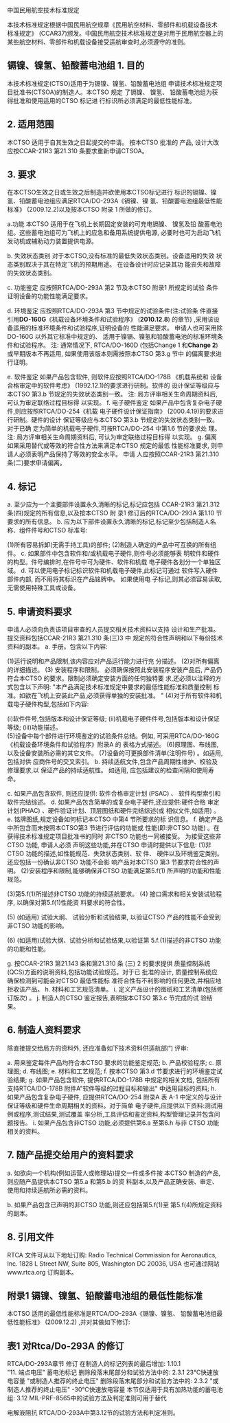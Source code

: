  
中国民用航空技术标准规定 
 
本技术标准规定根据中国民用航空规章《民用航空材料、零部件和机载设备技术
标准规定》
(CCAR37)颁发。中国民用航空技术标准规定是对用于民用航空器上的
某些航空材料、零部件和机载设备接受适航审查时,必须遵守的准则。 

## 镉镍、镍氢、铅酸蓄电池组 1. 目的

本技术标准规定(CTSO)适用于为镉镍、镍氢、铅酸蓄电池组
申请技术标准规定项目批准书(CTSOA)的制造人。本CTSO 规定
了镉镍、
镍氢、
铅酸蓄电池组为获得批准和使用适用的CTSO 标记进
行标识所必须满足的最低性能标准。 

## 2. 适用范围

本CTSO 适用于自其生效之日起提交的申请。
按本CTSO 批准的
产品,
设计大改应按CCAR-21R3 第21.310 条要求重新申请CTSOA。
 

## 3. 要求

在本CTSO生效之日或生效之后制造并欲使用本CTSO标记进行
标识的镉镍、镍氢、铅酸蓄电池组应满足RTCA/DO-293A《镉镍、镍
氢、铅酸蓄电池组最低性能标准》
(2009.12.2)以及按本CTSO 附录
1 所做的修订。 

a.功能 
本CTSO 适用于在飞机上长期固定安装的可充电镉镍、
镍氢及铅
酸蓄电池组。这些蓄电池组可为飞机上的应急和备用系统提供电源,
必要时也可为启动飞机发动机或辅助动力装置提供电源。 

b. 失效状态类别 
对于本CTSO,没有标准的最低失效状态类别。设备适用的失效
状态类别取决于其在特定飞机的预期用途。
在设备设计时应记录其功
能丧失和故障的失效状态类别。 

c. 功能鉴定 
应按照RTCA/DO-293A 第2 节及本CTSO 附录1 所规定的试验
条件证明设备的功能性能满足要求。 

d. 环境鉴定 
应按照RTCA/DO-293A 第3 节中规定的试验条件(注:试验条
件直接引用**DO-160G**《机载设备环境条件和试验程序》
(**2010.12.8**)
的章节)
,采用该设备适用的标准环境条件和试验程序,证明设备的
性能满足要求。
申请人也可采用除DO-160G 以外其它标准中规定的、
适用于镍镉、镍氢和铅酸蓄电池的标准环境条件和试验程序。 
注:
通常情况下, RTCA/DO-160D
(包括Change 1 和**Change 2**)
或早期版本不再适用,
如果使用该版本则需按照本CTSO 第3.g 节中
的偏离要求进行证明。 

e. 软件鉴定 
如果产品包含软件,
则软件应按照RTCA/DO-178B
《机载系统和
设备合格审定中的软件考虑》
(1992.12.1)的要求进行研制。软件的
设计保证等级应与本CTSO 第3.b 节规定的失效状态类别一致。 
注:
局方评审相关生命周期资料后,
可认为审定联络过程目标得
以实现。 
f. 电子硬件鉴定 如果产品中包含复杂电子硬件,则应按照RTCA/DO-254《机载
电子硬件设计保证指南》
(2000.4.19)的要求进行研制。硬件的设计
保证等级应与本CTSO 第3.b 节规定的失效状态类别一致。对于已确 定为简单的机载电子硬件,可按RTCA/DO-254 中第1.6 节的要求处
理。 
注:
局方评审相关生命周期资料后,
可认为审定联络过程目标得
以实现。 
g. 偏离 如果采用替代或等效的符合性方法来满足本CTSO 规定的最低
性能标准要求,
则申请人必须表明产品保持了等效的安全水平。
申请
人应按照CCAR-21R3 第21.310 条(二)要求申请偏离。 

## 4. 标记

a. 至少应为一个主要部件设置永久清晰的标记,标记应包括
CCAR-21R3 第21.312 条(四)规定的所有信息,以及按本CTSO 附 录1 修订后的RTCA/DO-293A 第1.10 节要求的所有信息。 
b. 应为以下部件设置永久清晰的标记,标记至少包括制造人名
称、组件件号和CTSO 标准号: 

(1)所有容易拆卸(无需手持工具)的部件; (2)制造人确定的产品中可互换的所有组件。 
c. 如果部件中包含软件和/或机载电子硬件,则件号必须能够表
明软件和硬件的构型。件号编排时,在件号中可为硬件、软件和机载
电子硬件各划分一个单独区域。 
d. 可以使用电子标记标识软件和机载电子硬件,此标记可通过
软件写入硬件部件内部,
而不用将其标识在产品铭牌中。
如果使用电
子标记,则其必须容易读取,无需使用特殊工具或设备。 

## 5. 申请资料要求

申请人必须向负责该项目审查的人员提交相关技术资料以支持
设计和生产批准。提交资料包括CCAR-21R3 第21.310 条(三)3 中
规定的符合性声明和以下每份技术资料的副本。 
a. 手册。包含以下内容: 

(1)运行说明和产品限制,该内容应对产品运行能力进行充
分描述。 
(2)对所有偏离的详细描述。 
(3)
安装程序和限制。
必须确保按照此安装程序安装产品后,
产品仍符合本CTSO 的要求。限制必须确定安装方面的任何独特要 求,还必须以注释的方式包含以下声明: 
"本产品满足技术标准规定中要求的最低性能标准和质量控制
标准。如欲在飞机上安装此产品,必须获得单独的安装批准。
" 
(4)对于所有软件和机载电子硬件构型,包括如下内容: 

(i)软件件号,包括版本和设计保证等级; 
(ii)机载电子硬件件号,包括版本和设计保证等级; 
(iii)功能描述。  
(5)设备中每个部件进行环境鉴定的试验条件总结。例如,
可采用RTCA/DO-160G《机载设备环境条件和试验程序》附录A 的
表格方式描述。 
(6)原理图、布线图,以及设备安装所必需的其它文件。 
(7)设备的可更换部件清单(注明件号)
。如适用,包括对供
应商件号的交叉索引。 
b. 持续适航文件,包含产品周期性维护、校验及修理要求,以
保证产品的持续适航性。
如适用,
应包括建议的检查间隔和使用寿命。
 

c. 如果产品包含软件,
则还应提供:
软件合格审定计划
(PSAC)
、
软件构型索引和软件完结综述。 
d. 如果产品包含简单的或复杂电子硬件,还应提供:硬件合格
审定计划(PHAC)
、硬件验证计划、顶层图纸和硬件完结综述(或
相似文件,如适用)
。 
e. 铭牌图纸,规定设备如何标记本CTSO 中第4 节所要求的标
识信息。 
f. 确定产品中所包含而未按照本CTSO第3 节进行评估的功能或
性能(即:非CTSO 功能)
。在获得技术标准规定项目批准书的同时
非CTSO 功能也一同被接受。
为接受这些非CTSO 功能,
申请人必须
声明这些功能,并在CTSO 申请时提供以下信息: 
(1)非CTSO 功能的描述,如性能规范、失效状态类别、软
件、
硬件以及环境鉴定类别。
还应包括一份确认非CTSO 功能不会影
响产品对本CTSO 第3 节要求符合性的声明。 
(2)安装程序和限制,能够确保非CTSO 功能满足第5.f(1)
所声明的功能和性能规范。 

(3)第5.f(1)所描述非CTSO 功能的持续适航要求。 
(4)
接口需求和相关安装试验程序,
以确保对第5.f(1)性能资
料要求的符合性。 

(5)
(如适用)
试验大纲、
试验分析和试验结果,
以验证CTSO
产品的性能不会受到非CTSO 功能的影响。 

(6)
(如适用)试验大纲、试验分析和试验结果,以验证第
5.f.(1)描述的非CTSO 功能的功能和性能。 

g. 按CCAR-21R3 第21.143 条和第21.310 条
(三)
2 的要求提供
质量控制系统(QCS)方面的说明资料,包括功能试验规范。对于已
批准的设计,
质量控制系统应确保检测到可能会对CTSO 最低性能标
准符合性有不利影响的任何更改,并相应地拒收该产品。 
h. 材料和工艺规范清单。 
i. 定义产品设计的图纸和工艺清单(包括修订版次)
。 
j. 制造人的CTSO 鉴定报告,表明按本CTSO 第3.c 节完成的试
验结果。 

## 6. 制造人资料要求

除直接提交给局方的资料外,
还应准备如下技术资料供适航部门
评审: 

a. 用来鉴定每件产品均符合本CTSO 要求的功能鉴定规范; 
b. 产品校验程序; 
c. 原理图; 
d. 布线图; 
e. 材料和工艺规范; 
f. 按本CTSO 第3.d 节要求进行的环境鉴定试验结果; 
g. 如果产品包含软件,
提供RTCA/DO-178B 中规定的相关文档,
包括所有支持RTCA/DO-178B 附件A"软件等级的过程目标和输出"
中适用目标的资料; 
h. 如果产品包含复杂电子硬件,
应提供RTCA/DO-254 附录A 表
A-1 中定义的与设计保证等级和硬件生命周期相关的资料。对于简单
电子硬件,应提供以下资料:测试用例或程序,测试结果,测试覆盖
率分析,工具评估和鉴定资料,构型管理记录并包含问题报告。 
i. 如果产品包含非CTSO 功能,必须提供第6.a 至第6.h 与非
CTSO 功能相关的资料。 

## 7. 随产品提交给用户的资料要求

a. 如欲向一个机构(例如运营人或修理站)提交一件或多件按
本CTSO 制造的产品,则应随产品提供本CTSO 第5.a 和第5.b 的资
料副本,以及产品正确安装、审定、使用和持续适航所必需的资料。
 

b. 如果产品包含已声明的非CTSO 功能,则还应包括第5.f(1)至
第5.f(4)所规定资料的副本。 

## 8. 引用文件

RTCA 文件可从以下地址订购: 
Radio Technical Commission for Aeronautics, Inc. 1828 L Street NW, Suite 805, Washington DC 20036, USA 也可通过网站www.rtca.org 订购副本。 
 

## 附录1 镉镍、镍氢、铅酸蓄电池组的最低性能标准

本CTSO 适用的最低性能标准是RTCA/DO-293A《镉镍、镍氢、
铅酸蓄电池组最低性能标准》
(2009.12.2)
,并对其做如下修订: 

## 表1 对Rtca/Do-293A 的修订

RTCA/DO-293A章节 
修订 
在制造人的标记列表的最后增加: 
1.10.1  
"11. 端点电压" 
蓄电池标记 
删除段落末尾部分和试验方法中的: 
2.3.1 23℃快速放电容量 
"或制造人推荐的终止电压" 
删除段落末尾部分和试验方法中的: 
2.3.2 
"或制造人推荐的终止电压" 
-30℃快速放电容量 
本节仅适用于具有加热功能的蓄电池组: 
3.12 
MIL-PRF-8565中的试验方法及判定准则可用于替代

电解液阻抗 
RTCA/DO-293A中第3.12节的试验方法和判定准则。
 
 